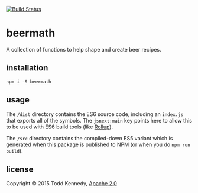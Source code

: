 [![Build Status](https://travis-ci.org/toddself/beermath.svg?branch=master)](https://travis-ci.org/toddself/beermath)
# beermath

A collection of functions to help shape and create beer recipes.

## installation
`npm i -S beermath`

## usage

The `/dist` directory contains the ES6 source code, including an `index.js` that exports all of the symbols.  The `jsnext:main` key points here to allow this to be used with ES6 build tools (like [Rollup](https://www.github.com/rollup/rollup)).

The `/src` directory contains the compiled-down ES5 variant which is generated when this package is published to NPM (or when you do `npm run build`).

## license
Copyright © 2015 Todd Kennedy, [Apache 2.0](license)
